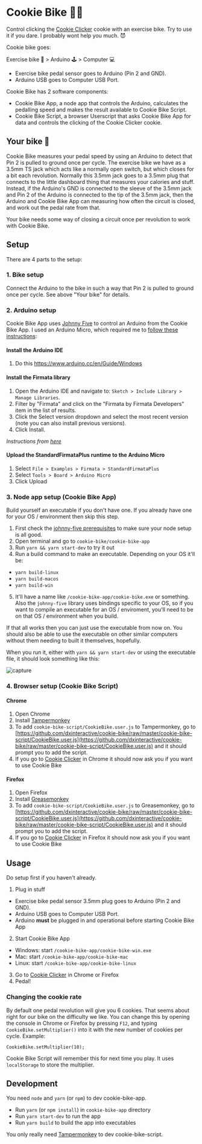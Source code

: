 # Cookie Bike 🍪🚴

Control clicking the [Cookie Clicker](http://orteil.dashnet.org/cookieclicker/) cookie with an exercise bike. Try to use it if you dare. I probably wont help you much. 😈

Cookie bike goes:

Exercise bike 🚴 > Arduino 🕹️ > Computer 💻
- Exercise bike pedal sensor goes to Arduino (Pin 2 and GND).
- Arduino USB goes to Computer USB Port.

Cookie Bike has 2 software components:
- Cookie Bike App, a node app that controls the Arduino, calculates the pedalling speed and makes the result available to Cookie Bike Script.
- Cookie Bike Script, a browser Userscript that asks Cookie Bike App for data and controls the clicking of the Cookie Clicker cookie.

## Your bike 🚴

Cookie Bike measures your pedal speed by using an Arduino to detect that Pin 2 is pulled to ground once per cycle. The exercise bike we have as a 3.5mm TS jack which acts like a normally open switch, but which closes for a bit each revolution. Normally this 3.5mm jack goes to a 3.5mm plug that connects to the little dashboard thing that measures your calories and stuff. Instead, if the Arduino's GND is connected to the sleeve of the 3.5mm jack and Pin 2 of the Arduino is connected to the tip of the 3.5mm jack, then the Arduino and Cookie Bike App can measuring how often the circuit is closed, and work out the pedal rate from that.

Your bike needs some way of closing a circuit once per revolution to work with Cookie Bike.

## Setup

There are 4 parts to the setup:

### 1. Bike setup

Connect the Arduino to the bike in such a way that Pin 2 is pulled to ground once per cycle. See above "Your bike" for details.

### 2. Arduino setup

Cookie Bike App uses [Johnny Five](http://johnny-five.io/) to control an Arduino from the Cookie Bike App.
I used an Arduino Micro, which required me to [follow these instructions](http://johnny-five.io/platform-support/#arduino-micro):

#### Install the Arduino IDE

1. Do this https://www.arduino.cc/en/Guide/Windows

#### Install the Firmata library

1. Open the Arduino IDE and navigate to: `Sketch > Include Library > Manage Libraries`.
2. Filter by "Firmata" and click on the "Firmata by Firmata Developers" item in the list of results.
3. Click the Select version dropdown and select the most recent version (note you can also install previous versions).
4. Click Install.

*Instructions from [here](https://github.com/firmata/arduino#user-content-updating-firmata-in-the-arduino-ide---arduino-164-and-higher)*

#### Upload the StandardFirmataPlus runtime to the Arduino Micro

1. Select `File > Examples > Firmata > StandardFirmataPlus`
2. Select `Tools > Board > Arduino Micro`
3. Click Upload

### 3. Node app setup (Cookie Bike App)

Build yourself an executable if you don't have one. If you already have one for your OS / environment then skip this step.

1. First check the [johnny-five prerequisites](https://github.com/rwaldron/johnny-five/wiki/Getting-Started#prerequisites) to make sure your node setup is all good.
2. Open terminal and go to `cookie-bike/cookie-bike-app`
3. Run `yarn && yarn start-dev` to try it out
4. Run a build command to make an executable. Depending on your OS it'll be:
  - `yarn build-linux` 
  - `yarn build-macos` 
  - `yarn build-win`
5.  It'll have a name like `/cookie-bike-app/cookie-bike.exe` or something. Also the `johnny-five` library uses bindings specific to your OS, so if you want to compile an executable for an OS / enviroment, you'll need to be on that OS / environment when you build.

If that all works then you can just use the executable from now on. You should also be able to use the executable on other similar computers without them needing to built it themselves, hopefully.

When you run it, either with `yarn && yarn start-dev` or using the executable file, it should look something like this:

![capture](https://user-images.githubusercontent.com/345320/50081281-2dbd7980-0242-11e9-8081-72a8eee60323.PNG)

### 4. Browser setup (Cookie Bike Script)

#### Chrome

1. Open Chrome
2. Install [Tampermonkey](https://tampermonkey.net)
3. To add `cookie-bike-script/CookieBike.user.js` to Tampermonkey, go to [https://github.com/dxinteractive/cookie-bike/raw/master/cookie-bike-script/CookieBike.user.js](https://github.com/dxinteractive/cookie-bike/raw/master/cookie-bike-script/CookieBike.user.js) and it should prompt you to add the script.
4. If you go to [Cookie Clicker](http://orteil.dashnet.org/cookieclicker/) in Chrome it should now ask you if you want to use Cookie Bike

#### Firefox

1. Open Firefox
2. Install [Greasemonkey](https://addons.mozilla.org/en-US/firefox/addon/greasemonkey/)
3. To add `cookie-bike-script/CookieBike.user.js` to Greasemonkey, go to [https://github.com/dxinteractive/cookie-bike/raw/master/cookie-bike-script/CookieBike.user.js](https://github.com/dxinteractive/cookie-bike/raw/master/cookie-bike-script/CookieBike.user.js) and it should prompt you to add the script.
4. If you go to [Cookie Clicker](http://orteil.dashnet.org/cookieclicker/) in Firefox it should now ask you if you want to use Cookie Bike

## Usage

Do setup first if you haven't already.

1. Plug in stuff
  - Exercise bike pedal sensor 3.5mm plug goes to Arduino (Pin 2 and GND).
  - Arduino USB goes to Computer USB Port.
  - Arduino **must** be plugged in and operational before starting Cookie Bike App
2. Start Cookie Bike App
  - Windows: start `/cookie-bike-app/cookie-bike-win.exe`
  - Mac: start `/cookie-bike-app/cookie-bike-mac`
  - Linux: start `/cookie-bike-app/cookie-bike-linux`
3. Go to [Cookie Clicker](http://orteil.dashnet.org/cookieclicker/) in Chrome or Firefox
4. Pedal!

### Changing the cookie rate

By default one pedal revolution will give you 6 cookies. That seems about right for our bike on the difficulty we like. You can change this by opening the console in Chrome or Firefox by pressing `F12`, and typing `CookieBike.setMultiplier()` into it with the new number of cookies per cycle. Example:

```
CookieBike.setMultiplier(10);
```

Cookie Bike Script will remember this for next time you play. It uses `localStorage` to store the multiplier.

## Development

You need `node` and `yarn` (or `npm`) to dev cookie-bike-app.
- Run `yarn` (or `npm install`) in `cookie-bike-app` directory
- Run `yarn start-dev` to run the app
- Run `yarn build` to build the app into executables

You only really need [Tampermonkey](https://tampermonkey.net) to dev cookie-bike-script.
